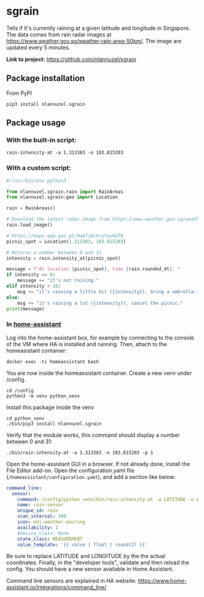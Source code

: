 # sgrain

Tells if it's currently raining at a given latitude and longitude in
Singapore. The data comes from rain radar images at
https://www.weather.gov.sg/weather-rain-area-50km/. The image are
updated every 5 minutes.


**Link to project:** https://github.com/nlannuzel/sgrain

## Package installation
From PyPI
```shell
pip3 install nlannuzel.sgrain
```

## Package usage
### With the built-in script:
```shell
rain-intensity-at -a 1.313383 -o 103.815203
```

### With a custom script:
```python
#!/usr/bin/env python3

from nlannuzel.sgrain.rain import RainAreas
from nlannuzel.sgrain.geo import Location

rain = RainAreas()

# Download the latest radar image from https://www.weather.gov.sg/weather-rain-area-50km/
rain.load_image()

# https://maps.app.goo.gl/9aA7i8chryYwuhUT8
picnic_spot = Location(1.313383, 103.815203)

# Returns a number between 0 and 31
intensity = rain.intensity_at(picnic_spot)

message = f"At location {picnic_spot}, time {rain.rounded_dt}: "
if intensity == 0:
	message += "it's not raining."
elif intensity < 10:
	msg += "it's raining a little bit ({intensity}), bring a umbrella."
else:
	msg += "it's raining a lot ({intensity}), cancel the picnic."
print(message)
```

### In [home-assistant](https://www.home-assistant.io/)
Log into the home-assistant box, for example by connecting to the console of the VM where HA is installed and running. Then, attach to the homeasistant container:
```shell
docker exec -ti homeassistant bash
```

You are now inside the homeassistant container. Create a new venv under /config.
```shell
cd /config
python3 -m venv python_venv
```

Install this package inside the venv
```shell
cd python_venv
./bin/pip3 install nlannuzel.sgrain
```

Verify that the module works, this command should display a number between 0 and 31:
```shell
./bin/rain-intensity-at -a 1.313383 -o 103.815203 -p 1
```

Open the home-assistant GUI in a browser. If not already done, install the File Editor add-on. Open the configuration.yaml file (`/homeassistant/configuration.yaml`), and add a section like below:
```yaml
command_line:
  sensor:
    command: /config/python_venv/bin/rain-intensity-at -a LATITUDE -o LONGITUDE -p 1
    name: rain-sensor
    unique_id: rain
    scan_interval: 300
    icon: mdi:weather-pouring
    availability: 1
    #device_class: None
    state_class: MEASUREMENT
    value_template: '{{ value | float | round(2) }}'
```
Be sure to replace LATITUDE and LONGITUDE by the the actual coordinates. Finally, in the "developer tools", validate and then reload the config. You should have a new sensor available in Home Assistant.

Command line sensors are explained in HA website: https://www.home-assistant.io/integrations/command_line/
